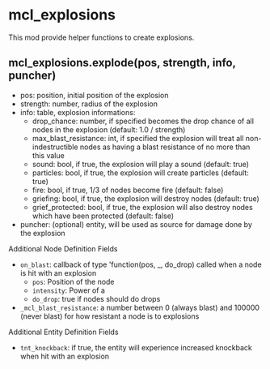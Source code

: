 # mcl_explosions
This mod provide helper functions to create explosions.

## mcl_explosions.explode(pos, strength, info, puncher)
* pos: position, initial position of the explosion
* strength: number, radius of the explosion
* info: table, explosion informations:
    * drop_chance: number, if specified becomes the drop chance of all nodes in the explosion (default: 1.0 / strength)
    * max_blast_resistance: int, if specified the explosion will treat all non-indestructible nodes as having a blast resistance of no more than this value
    * sound: bool, if true, the explosion will play a sound (default: true)
    * particles: bool, if true, the explosion will create particles (default: true)
    * fire: bool, if true, 1/3 of nodes become fire (default: false)
    * griefing: bool, if true, the explosion will destroy nodes (default: true)
    * grief_protected: bool, if true, the explosion will also destroy nodes which have been protected (default: false)
* puncher: (optional) entity, will be used as source for damage done by the explosion

Additional Node Definition Fields
* `on_blast`: callback of type 'function(pos, _, do_drop) called when a node is hit with an explosion
  * `pos`: Position of the node
  * `intensity`: Power of a 
  * `do_drop`: true if nodes should do drops
* `_mcl_blast_resistance`: a number between 0 (always blast) and 100000 (never blast) for how resistant a node is to explosions

Additional Entity Definition Fields
* `tnt_knockback`: if true, the entity will experience increased knockback when hit with an explosion